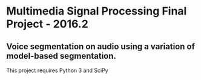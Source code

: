 # Multimedia Signal Processing Final Project - 2016.2
## Voice segmentation on audio using a variation of model-based segmentation.

This project requires Python 3 and SciPy